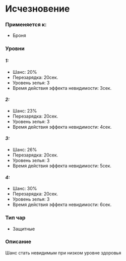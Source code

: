 # Исчезновение

### Применяется к:

* Броня

### Уровни

#### _1:_&#x20;

* Шанс: 20%
* Перезарядка:  20сек.
* Уровень зелья:  3
* Время действия эффекта невидимости:  3сек.

#### _2:_

* Шанс: 23%
* Перезарядка:  20сек.&#x20;
* Уровень зелья:  3
* Время действия эффекта невидимости:  4сек.

#### _3:_&#x20;

* Шанс: 26%
* Перезарядка:  20сек.
* Уровень зелья:  3
* Время действия эффекта невидимости:  5сек.

#### _4:_

* Шанс: 30%
* Перезарядка:  20сек.&#x20;
* Уровень зелья: 3&#x20;
* Время действия эффекта невидимости:  6сек.

### Тип чар

* Защитные

### Описание

Шанс стать невидимым при низком уровне здоровья
